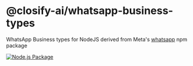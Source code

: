 # @closify-ai/whatsapp-business-types
WhatsApp Business types for NodeJS derived from Meta's [whatsapp](https://www.npmjs.com/package/whatsapp) npm package

[![Node.js Package](https://github.com/Closify-AI/whatsapp-types/actions/workflows/npm-publish.yml/badge.svg)](https://github.com/Closify-AI/whatsapp-types/actions/workflows/npm-publish.yml)